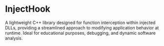 # InjectHook
A lightweight C++ library designed for function interception within injected DLLs, providing a streamlined approach to modifying application behavior at runtime. Ideal for educational purposes, debugging, and dynamic software analysis.
